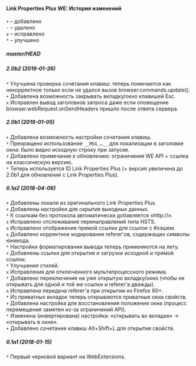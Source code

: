 ﻿#### Link Properties Plus WE: История изменений

`+` – добавлено<br>
`-` – удалено<br>
`x` – исправлено<br>
`*` – улучшено<br>

##### master/HEAD
##### 2.0b2 (2019-01-26)
`*` Улучшена проверка сочетания клавиш: теперь помечается как некорректное только если не удался вызов browser.commands.update().<br>
`+` Добавлена возможность закрывать вкладку/окно клавишей Esc.<br>
`x` Исправлен вывод заголовков запроса даже если оповещение browser.webRequest.onSendHeaders пришло после ответа сервера.<br>

##### 2.0b1 (2019-01-05)
`+` Добавлена возможность настройки сочетания клавиш.<br>
`*` Прекращено использование `__MSG_…__` для локализации в заголовке окна: было видно исходную строку при запуске.<br>
`+` Добавлено примечание к обновлению: ограничения WE API + ссылка на классическую версию.<br>
`*` Теперь используется ID Link Properties Plus (+ версия увеличена до 2.0b1 для обновления с Link Properties Plus).<br>

##### 0.1a2 (2018-04-06)
`+` Добавлены локали из оригинального Link Properties Plus.<br>
`+` Добавлены настройки для скрытия выходных данных.<br>
`*` К ссылкам без протокола автоматически добавляется «http://».<br>
`x` Исправлено отслеживание перенаправлений типа HSTS.<br>
`x` Исправлено отображение прямой ссылки для ссылок с #хэшем.<br>
`x` Добавлено корректное кодирование referer'ов, содержащих символы юникода.<br>
`*` Настройки форматирования вывода теперь применяются на лету.<br>
`+` Добавлены ссылки для открытия и загрузки исходной и прямой ссылок.<br>
`*` Улучшения стилей.<br>
`x` Исправления для отключенного мультипроцессного режима.<br>
`*` Добавлено переключение на уже открытую вкладку/окно (чтобы не открывать для одной и той же ссылки и referer'а дважды).<br>
`x` Исправлена передача referer'а при открытии из  Firefox 60+.<br>
`*` Из приватных вкладок теперь открываются приватные окна свойств.<br>
`+` Добавлена настройка для восстановления положения окна (процесс перемещения заметен из-за ограничений API).<br>
`*` Изменена (инвертирована) настройка: «открывать во вкладке» → «открывать в окне».<br>
`+` Добавлено сочетание клавиш Alt+Shift+L для открытия свойств.<br>

##### 0.1a1 (2018-01-15)
`*` Первый черновой вариант на WebExtensions.<br>